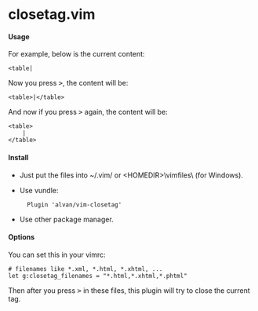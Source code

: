 closetag.vim
============

#### Usage

For example, below is the current content:

    <table|

Now you press <kbd>&gt;</kbd>, the content will be:

    <table>|</table>

And now if you press <kbd>&gt;</kbd> again, the content will be:

    <table>
        |
    </table>

#### Install

* Just put the files into ~/.vim/ or &lt;HOMEDIR&gt;\vimfiles\ (for Windows).

* Use vundle:

        Plugin 'alvan/vim-closetag'

* Use other package manager.

#### Options

You can set this in your vimrc:

    # filenames like *.xml, *.html, *.xhtml, ...
    let g:closetag_filenames = "*.html,*.xhtml,*.phtml"

Then after you press <kbd>&gt;</kbd> in these files, this plugin will try to close the current tag.

